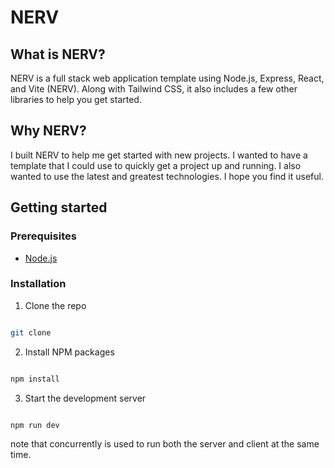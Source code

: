 <!-- NERV -->

# NERV

## What is NERV?

NERV is a full stack web application template using Node.js, Express, React, and Vite (NERV). Along with Tailwind CSS, it also includes a few other libraries to help you get started.

## Why NERV?

I built NERV to help me get started with new projects. I wanted to have a template that I could use to quickly get a project up and running. I also wanted to use the latest and greatest technologies. I hope you find it useful.

## Getting started

### Prerequisites

- [Node.js](https://nodejs.org/en/)

### Installation

1. Clone the repo

```sh

git clone

```

2. Install NPM packages

```sh

npm install

```

3. Start the development server

```sh

npm run dev

```

note that concurrently is used to run both the server and client at the same time.


